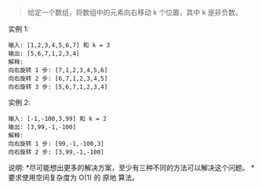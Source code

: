 >给定一个数组，将数组中的元素向右移动 k 个位置，其中 k 是非负数。

实例 1:
```
输入: [1,2,3,4,5,6,7] 和 k = 3
输出: [5,6,7,1,2,3,4]
解释:
向右旋转 1 步: [7,1,2,3,4,5,6]
向右旋转 2 步: [6,7,1,2,3,4,5]
向右旋转 3 步: [5,6,7,1,2,3,4]
```

实例 2:
```
输入: [-1,-100,3,99] 和 k = 2
输出: [3,99,-1,-100]
解释: 
向右旋转 1 步: [99,-1,-100,3]
向右旋转 2 步: [3,99,-1,-100]
```

说明:
*尽可能想出更多的解决方案，至少有三种不同的方法可以解决这个问题。
*要求使用空间复杂度为 O(1) 的 原地 算法。
